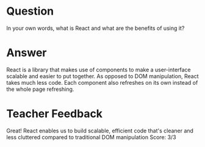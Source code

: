 # Question

In your own words, what is React and what are the benefits of using it?

# Answer

React is a library that makes use of components to make a user-interface scalable and easier to put together. As opposed to DOM manipulation, React takes much less code. Each component also refreshes on its own instead of the whole page refreshing.

# Teacher Feedback
Great! React enables us to build scalable, efficient code that's cleaner and less cluttered compared to traditional DOM manipulation
Score: 3/3
